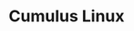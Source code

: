 ---
title: Cumulus Linux
layout: pdf
product: Cumulus Linux
version: "4.1"
type: pdf
bookhidden: true
---